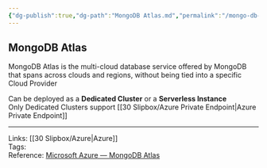 ```yaml
---
{"dg-publish":true,"dg-path":"MongoDB Atlas.md","permalink":"/mongo-db-atlas/","tags":["notes"]}
---
```



## MongoDB Atlas

MongoDB Atlas is the multi-cloud database service offered by MongoDB that spans across clouds and regions, without being tied into a specific Cloud Provider

Can be deployed as a **Dedicated Cluster** or a **Serverless Instance**  
Only Dedicated Clusters support [[30 Slipbox/Azure Private Endpoint\|Azure Private Endpoint]]

---

Links: [[30 Slipbox/Azure\|Azure]]  
Tags:  
Reference: [Microsoft Azure — MongoDB Atlas](https://www.mongodb.com/docs/atlas/reference/microsoft-azure/)
